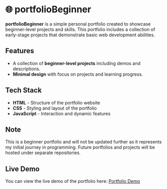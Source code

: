 # 🌐 portfolioBeginner

**portfolioBeginner** is a simple personal portfolio created to showcase beginner-level projects and skills. This portfolio includes a collection of early-stage projects that demonstrate basic web development abilities.

## Features
- A collection of **beginner-level projects** including demos and descriptions.
- **Minimal design** with focus on projects and learning progress.

## Tech Stack
- **HTML** - Structure of the portfolio website
- **CSS** - Styling and layout of the portfolio
- **JavaScript** - Interaction and dynamic features

## Note
This is a beginner portfolio and will not be updated further as it represents my initial journey in programming. Future portfolios and projects will be hosted under separate repositories.

## Live Demo
You can view the live demo of the portfolio here: [Portfolio Demo](https://portfoliobeginner1-ej.netlify.app)
